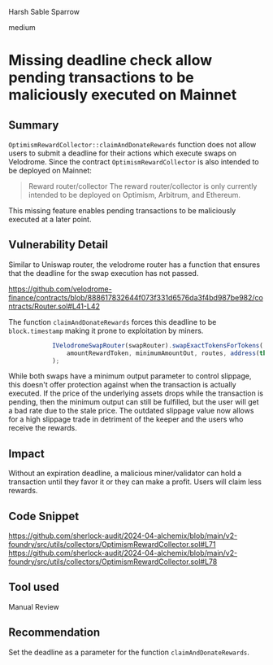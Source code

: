 Harsh Sable Sparrow

medium

# Missing deadline check allow pending transactions to be maliciously executed on Mainnet

## Summary

`OptimismRewardCollector::claimAndDonateRewards` function does not allow users to submit a deadline for their actions which execute swaps on Velodrome. Since the contract `OptimismRewardCollector` is also intended to be deployed on Mainnet:
>Reward router/collector
The reward router/collector is only currently intended to be deployed on Optimism, Arbitrum, and Ethereum.

This missing feature enables pending transactions to be maliciously executed at a later point.

## Vulnerability Detail

Similar to Uniswap router, the velodrome router has a function that ensures that the deadline for the swap execution has not passed. 

https://github.com/velodrome-finance/contracts/blob/888617832644f073f331d6576da3f4bd987be982/contracts/Router.sol#L41-L42

The function `claimAndDonateRewards` forces this deadline to be `block.timestamp` making it prone to exploitation by miners.

```js
            IVelodromeSwapRouter(swapRouter).swapExactTokensForTokens(
                amountRewardToken, minimumAmountOut, routes, address(this), block.timestamp
            );
``` 


While both swaps have a minimum output parameter to control slippage, this doesn't offer protection against when the transaction is actually executed. If the price of the underlying assets drops while the transaction is pending, then the minimum output can still be fulfilled, but the user will get a bad rate due to the stale price. The outdated slippage value now allows for a high slippage trade in detriment of the keeper and the users who receive the rewards.

## Impact

Without an expiration deadline, a malicious miner/validator can hold a transaction until they favor it or they can make a profit. Users will claim less rewards. 

## Code Snippet

https://github.com/sherlock-audit/2024-04-alchemix/blob/main/v2-foundry/src/utils/collectors/OptimismRewardCollector.sol#L71
https://github.com/sherlock-audit/2024-04-alchemix/blob/main/v2-foundry/src/utils/collectors/OptimismRewardCollector.sol#L78

## Tool used

Manual Review

## Recommendation

Set the deadline as a parameter for the function `claimAndDonateRewards`.
